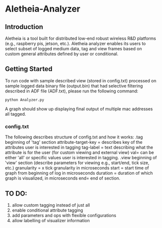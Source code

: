 # Aletheia-Analyzer

## Introduction
Aletheia is a tool built for distributed low-end robust wireless R&D platforms (e.g., raspberry pis, jetson, etc.). Aletheia analyzer enables its users to select subset of logged medium data, tag and view frames based on custom general attributes defined by user or conditional.

## Getting Started 
To run code with sample described view (stored in config.txt) processed on sample logged data binary file (output.bin) that had selective filtering described in ADF file (ADF.txt), please run the following command:
```
python Analyzer.py
```

A graph should show up displaying final output of multiple mac addresses all tagged.


### config.txt

The following describes structure of config.txt and how it works:
.tag  beginning of 'tag' section
attribute-target-key = describes key of the attributes user is interested in tagging
tag-label = text describing what the attribute is for the user (for custom viewing and external view)
val= can be either 'all' or specific values user is interested in tagging.
.view beginning of 'view' section (describe parameters for viewing e.g., start/end, tick size, etc.)
granularity = x tick granularity in microseconds
start = start time of graph from beginning of log in microseconds
duration = duration of which graph is visualized, in microseconds
end= end of section.


## TO DO:
1. allow custom tagging instead of just all
2. enable conditional attribute tagging
3. add parameters and ops with flexible configurations
4. allow labelling of visualizer information


